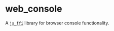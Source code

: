 # web_console

A [`js_ffi`](https://www.github.com/richardanaya/js_ffi) library for browser console functionality.
